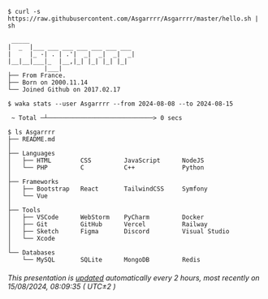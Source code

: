 ```console
$ curl -s https://raw.githubusercontent.com/Asgarrrr/Asgarrrr/master/hello.sh | sh

 _____                             
|  _  |___ ___ ___ ___ ___ ___ ___ 
|     |_ -| . | .'|  _|  _|  _|  _|
|__|__|___|_  |__,|_| |_| |_| |_|  
          |___|                    
├── From France.
├── Born on 2000.11.14
└── Joined Github on 2017.02.17

$ waka stats --user Asgarrrr --from 2024-08-08 --to 2024-08-15

 ~ Total ─┴─────────────────────────────> 0 secs

$ ls Asgarrrr
├── README.md
│
├── Languages
│   ├── HTML        CSS         JavaScript      NodeJS
│   └── PHP         C           C++             Python
│
├── Frameworks
│   ├── Bootstrap   React       TailwindCSS     Symfony
│   └── Vue         
│
├── Tools
│   ├── VSCode      WebStorm    PyCharm         Docker
│   ├── Git         GitHub      Vercel          Railway
│   ├── Sketch      Figma       Discord         Visual Studio
│   └── Xcode       
│
└── Databases
    └── MySQL       SQLite      MongoDB         Redis
```
###### This presentation is [updated](https://github.com/Asgarrrr/Asgarrrr/blob/main/update.js) automatically every 2 hours, most recently on 15/08/2024, 08:09:35 ( UTC±2 )
